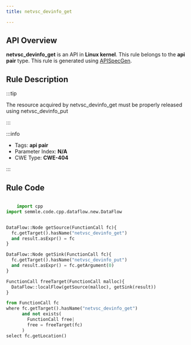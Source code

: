 ```yaml
---
title: netvsc_devinfo_get

---
```



## API Overview
**netvsc_devinfo_get** is an API in **Linux kernel**. This rule belongs to the **api pair** type. This rule is generated using [APISpecGen](../../tools/APISpecGen).
## Rule Description

:::tip

The resource acquired by netvsc_devinfo_get must be properly released using netvsc_devinfo_put

:::

:::info

- Tags: **api pair**
- Parameter Index: **N/A**
- CWE Type: **CWE-404**

:::

## Rule Code
```python

    import cpp
import semmle.code.cpp.dataflow.new.DataFlow


DataFlow::Node getSource(FunctionCall fc){
  fc.getTarget().hasName("netvsc_devinfo_get")
  and result.asExpr() = fc
}

DataFlow::Node getSink(FunctionCall fc){
  fc.getTarget().hasName("netvsc_devinfo_put")
  and result.asExpr() = fc.getArgument(0)
}

FunctionCall freeTarget(FunctionCall malloc){
  DataFlow::localFlow(getSource(malloc), getSink(result))
}

from FunctionCall fc
where fc.getTarget().hasName("netvsc_devinfo_get")
      and not exists(
        FunctionCall free| 
        free = freeTarget(fc)
      )
select fc.getLocation()

    
```